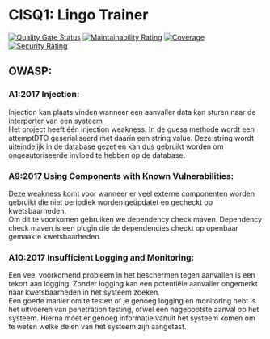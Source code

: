 # CISQ1: Lingo Trainer
[![Quality Gate Status](https://sonarcloud.io/api/project_badges/measure?project=TygoSteenbergen_cisq1-lingo&metric=alert_status)](https://sonarcloud.io/dashboard?id=TygoSteenbergen_cisq1-lingo)
[![Maintainability Rating](https://sonarcloud.io/api/project_badges/measure?project=TygoSteenbergen_cisq1-lingo&metric=sqale_rating)](https://sonarcloud.io/dashboard?id=TygoSteenbergen_cisq1-lingo)
[![Coverage](https://sonarcloud.io/api/project_badges/measure?project=TygoSteenbergen_cisq1-lingo&metric=coverage)](https://sonarcloud.io/dashboard?id=TygoSteenbergen_cisq1-lingo)
[![Security Rating](https://sonarcloud.io/api/project_badges/measure?project=TygoSteenbergen_cisq1-lingo&metric=security_rating)](https://sonarcloud.io/dashboard?id=TygoSteenbergen_cisq1-lingo)

## OWASP:  
### A1:2017 Injection:  
Injection kan plaats vinden wanneer een aanvaller data kan sturen naar de interperter van een systeem  
Het project heeft één injection weakness. In de guess methode wordt een attemptDTO geserialiseerd met daarin een string value. Deze string wordt uiteindelijk in de database   gezet en kan dus gebruikt worden om ongeautoriseerde invloed te hebben op de database.


### A9:2017 Using Components with Known Vulnerabilities:  
Deze weakness komt voor wanneer er veel externe componenten worden gebruikt die niet periodiek worden geüpdatet en gecheckt op kwetsbaarheden.  
Om dit te voorkomen gebruiken we dependency check maven. Dependency check maven is een plugin die de dependencies checkt op openbaar gemaakte kwetsbaarheden.


### A10:2017 Insufficient Logging and Monitoring:  
Een veel voorkomend probleem in het beschermen tegen aanvallen is een tekort aan logging. Zonder logging kan een potentiële aanvaller ongemerkt naar kwetsbaarheden in het systeem zoeken.  
Een goede manier om te testen of je genoeg logging en monitoring hebt is het uitvoeren van penetration testing, ofwel een nagebootste aanval op het systeem. Hierna moet er genoeg informatie vanuit het systeem komen om te weten welke delen van het systeem zijn aangetast.

